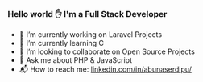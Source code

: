 ### Hello world :raised_hand: I'm a Full Stack Developer

- :briefcase: I’m currently working on Laravel Projects
- :book: I’m currently learning C
- :eyes: I’m looking to collaborate on Open Source Projects
- :speech_balloon: Ask me about PHP & JavaScript
- :mailbox_with_mail: How to reach me: [linkedin.com/in/abunaserdipu/](https://www.linkedin.com/in/abunaserdipu/)
<!--
**abunaserdipu/abunaserdipu** is a ✨ _special_ ✨ repository because its `README.md` (this file) appears on your GitHub profile.

Here are some ideas to get you started:

- 🔭 I’m currently working on PHP & JavaScript Projects
- 🌱 I’m currently learning Laravel,Vue JS
- 👯 I’m looking to collaborate on Software Company
- 🤔 I’m looking for help with ...
- 💬 Ask me about PHP & JavaScript
- 📫 How to reach me: https://www.linkedin.com/in/abunaserdipu/
- 😄 Pronouns: ...
- ⚡ Fun fact: ...
-->
